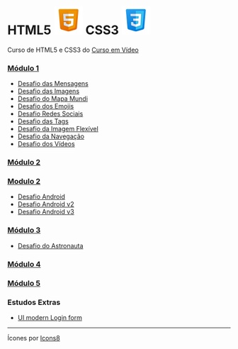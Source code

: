 # HTML5 ![HTML5](imgs/icons8-html5.svg) CSS3 ![CSS3](imgs/icons8-css3.svg)

Curso de HTML5 e CSS3 do [Curso em Vídeo](https://www.cursoemvideo.com/)

### [Módulo 1](https://www.cursoemvideo.com/curso/html5-css3-modulo1/)

- [Desafio das Mensagens](https://thiagohsgouvea.github.io/html5css3/d001)
- [Desafio das Imagens](https://thiagohsgouvea.github.io/html5css3/d002)
- [Desafio do Mapa Mundi ](https://thiagohsgouvea.github.io/html5css3/d003)
- [Desafio dos Emojis ](https://thiagohsgouvea.github.io/html5css3/d004)
- [Desafio Redes Sociais](https://thiagohsgouvea.github.io/html5css3/d005)
- [Desafio das Tags](https://thiagohsgouvea.github.io/html5css3/d006)
- [Desafio da Imagem Flexível ](https://thiagohsgouvea.github.io/html5css3/d007)
- [Desafio da Navegação](https://thiagohsgouvea.github.io/html5css3/d008)
- [Desafio dos Vídeos ](https://thiagohsgouvea.github.io/html5css3/d009)

### [Módulo 2](https://www.cursoemvideo.com/curso/curso-html5-e-css3-modulo-2-de-5-40-horas/)

### <a href="https://www.cursoemvideo.com/curso/curso-html5-e-css3-modulo-2-de-5-40-horas/" target="_blank">Modulo 2</a>

- [Desafio Android](https://thiagohsgouvea.github.io/html5css3/d010)
- [Desafio Android v2](https://thiagohsgouvea.github.io/html5css3/d010v2)
- [Desafio Android v3](https://thiagohsgouvea.github.io/html5css3/d010v3)

### [Módulo 3](https://www.cursoemvideo.com/curso/curso-html5-e-css3-modulo-3-de-5-40-horas/)

- [Desafio do Astronauta](https://thiagohsgouvea.github.io/html5css3/d011)
<!-- - [Desafio do Astronauta v2](https://thiagohsgouvea.github.io/html5css3/d011v2) -->

### [Módulo 4](https://www.cursoemvideo.com/curso/curso-html5-e-css3-modulo-4-de-5-40-horas/)

### [Módulo 5](https://www.cursoemvideo.com/curso/curso-html5-e-css3-modulo-5-de-5-40-horas/)

### Estudos Extras

- [UI modern Login form](https://thiagohsgouvea.github.io/html5css3/loginForm)

---

Ícones por <a target="_blank" href="https://icons8.com">Icons8</a>
